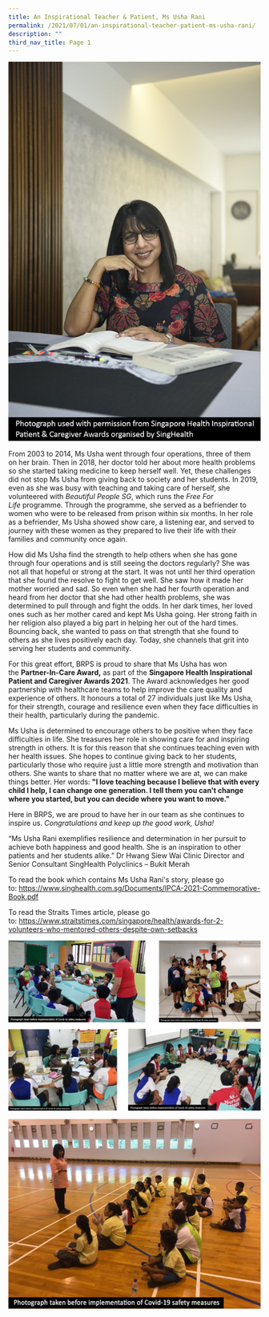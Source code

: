 ```yaml
---
title: An Inspirational Teacher & Patient, Ms Usha Rani
permalink: /2021/07/01/an-inspirational-teacher-patient-ms-usha-rani/
description: ""
third_nav_title: Page 1
---
```


![](/images/Photoshoot_No-2-Usha.jpeg)

<p>From 2003 to 2014, Ms Usha went through four operations, three of them on her brain. Then in 2018, her doctor told her about more health problems so she started taking medicine to keep herself well. Yet, these challenges did not stop Ms Usha from giving back to society and her students. In 2019, even as she was busy with teaching and taking care of herself, she volunteered with&nbsp;<em>Beautiful People SG</em>, which runs the&nbsp;<em>Free For Life</em>&nbsp;programme. Through the programme, she served as a befriender to women who were to be released from prison within six months. In her role as a befriender, Ms Usha showed show care, a listening ear, and served to journey with these women as they prepared to live their life with their families and community once again.</p>
<p>How did Ms Usha find the strength to help others when she has gone through four operations and is still seeing the doctors regularly? She was not all that hopeful or strong at the start. It was not until her third operation that she found the resolve to fight to get well. She saw how it made her mother worried and sad. So even when she had her fourth operation and heard from her doctor that she had other health problems, she was determined to pull through and fight the odds. In her dark times, her loved ones such as her mother cared and kept Ms Usha going. Her strong faith in her religion also played a big part in helping her out of the hard times. Bouncing back, she wanted to pass on that strength that she found to others as she lives positively each day. Today, she channels that grit into serving her students and community.</p>
<p>For this great effort, BRPS is proud to share that Ms Usha has won the&nbsp;<strong>Partner-In-Care Award,</strong>&nbsp;as part of the&nbsp;<strong>Singapore Health Inspirational Patient and Caregiver Awards 2021</strong>. The Award acknowledges her good partnership with healthcare teams to help improve the care quality and experience of others. It honours a total of 27 individuals just like Ms Usha, for their strength, courage and resilience even when they face difficulties in their health, particularly during the pandemic.</p>
<p>Ms Usha is determined to encourage others to be positive when they face difficulties in life. She treasures her role in showing care for and inspiring strength in others. It is for this reason that she continues teaching even with her health issues. She hopes to continue giving back to her students, particularly those who require just a little more strength and motivation than others. She wants to share that no matter where we are at, we can make things better. Her words:&nbsp;<strong>"I love teaching because I believe that with every child I help, I can change one generation. I tell them you can't change where you started, but you can decide where you want to move."</strong></p>
<p>Here in BRPS, we are proud to have her in our team as she continues to inspire us.&nbsp;<em>Congratulations and</em>&nbsp;k<em>eep up the good work, Usha!</em></p>
<p>&ldquo;Ms Usha Rani exemplifies resilience and determination in her pursuit to achieve both happiness and good health. She is an inspiration to other patients and her students alike.&rdquo; Dr Hwang Siew Wai Clinic Director and Senior Consultant SingHealth Polyclinics &ndash; Bukit Merah</p>
<p>To read the book which contains Ms Usha Rani's story, please go to:&nbsp;<a href="https://www.singhealth.com.sg/Documents/IPCA-2021-Commemorative-Book.pdf">https://www.singhealth.com.sg/Documents/IPCA-2021-Commemorative-Book.pdf</a></p>
<p>To read the Straits Times article, please go to:&nbsp;<a href="https://www.straitstimes.com/singapore/health/awards-for-2-volunteers-who-mentored-others-despite-own-setbacks">https://www.straitstimes.com/singapore/health/awards-for-2-volunteers-who-mentored-others-despite-own-setbacks</a></p>

![](/images/ms%20usha.jpg)

![](/images/IMG-20190110-WA0015.jpeg)